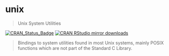 # unix

> Unix System Utilities

[![CRAN_Status_Badge](http://www.r-pkg.org/badges/version/unix)](https://cran.r-project.org/package=unix)
[![CRAN RStudio mirror downloads](http://cranlogs.r-pkg.org/badges/unix)](https://cran.r-project.org/package=unix)

> Bindings to system utilities found in most Unix systems, 
  mainly POSIX functions which are not part of the Standard C Library.

